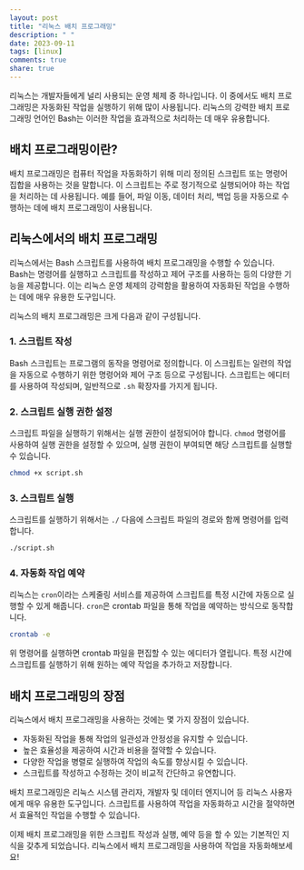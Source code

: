 ```yaml
---
layout: post
title: "리눅스 배치 프로그래밍"
description: " "
date: 2023-09-11
tags: [linux]
comments: true
share: true
---
```


리눅스는 개발자들에게 널리 사용되는 운영 체제 중 하나입니다. 이 중에서도 배치 프로그래밍은 자동화된 작업을 실행하기 위해 많이 사용됩니다. 리눅스의 강력한 배치 프로그래밍 언어인 Bash는 이러한 작업을 효과적으로 처리하는 데 매우 유용합니다.

## 배치 프로그래밍이란?

배치 프로그래밍은 컴퓨터 작업을 자동화하기 위해 미리 정의된 스크립트 또는 명령어 집합을 사용하는 것을 말합니다. 이 스크립트는 주로 정기적으로 실행되어야 하는 작업을 처리하는 데 사용됩니다. 예를 들어, 파일 이동, 데이터 처리, 백업 등을 자동으로 수행하는 데에 배치 프로그래밍이 사용됩니다.

## 리눅스에서의 배치 프로그래밍

리눅스에서는 Bash 스크립트를 사용하여 배치 프로그래밍을 수행할 수 있습니다. Bash는 명령어를 실행하고 스크립트를 작성하고 제어 구조를 사용하는 등의 다양한 기능을 제공합니다. 이는 리눅스 운영 체제의 강력함을 활용하여 자동화된 작업을 수행하는 데에 매우 유용한 도구입니다.

리눅스의 배치 프로그래밍은 크게 다음과 같이 구성됩니다.

### 1. 스크립트 작성

Bash 스크립트는 프로그램의 동작을 명령어로 정의합니다. 이 스크립트는 일련의 작업을 자동으로 수행하기 위한 명령어와 제어 구조 등으로 구성됩니다. 스크립트는 에디터를 사용하여 작성되며, 일반적으로 `.sh` 확장자를 가지게 됩니다.

### 2. 스크립트 실행 권한 설정

스크립트 파일을 실행하기 위해서는 실행 권한이 설정되어야 합니다. `chmod` 명령어를 사용하여 실행 권한을 설정할 수 있으며, 실행 권한이 부여되면 해당 스크립트를 실행할 수 있습니다.

```bash
chmod +x script.sh
```

### 3. 스크립트 실행

스크립트를 실행하기 위해서는 `./` 다음에 스크립트 파일의 경로와 함께 명령어를 입력합니다.

```bash
./script.sh
```

### 4. 자동화 작업 예약

리눅스는 `cron`이라는 스케줄링 서비스를 제공하여 스크립트를 특정 시간에 자동으로 실행할 수 있게 해줍니다. `cron`은 crontab 파일을 통해 작업을 예약하는 방식으로 동작합니다.

```bash
crontab -e
```

위 명령어를 실행하면 crontab 파일을 편집할 수 있는 에디터가 열립니다. 특정 시간에 스크립트를 실행하기 위해 원하는 예약 작업을 추가하고 저장합니다.

## 배치 프로그래밍의 장점

리눅스에서 배치 프로그래밍을 사용하는 것에는 몇 가지 장점이 있습니다.

- 자동화된 작업을 통해 작업의 일관성과 안정성을 유지할 수 있습니다.
- 높은 효율성을 제공하여 시간과 비용을 절약할 수 있습니다.
- 다양한 작업을 병렬로 실행하여 작업의 속도를 향상시킬 수 있습니다.
- 스크립트를 작성하고 수정하는 것이 비교적 간단하고 유연합니다.

배치 프로그래밍은 리눅스 시스템 관리자, 개발자 및 데이터 엔지니어 등 리눅스 사용자에게 매우 유용한 도구입니다. 스크립트를 사용하여 작업을 자동화하고 시간을 절약하면서 효율적인 작업을 수행할 수 있습니다.

이제 배치 프로그래밍을 위한 스크립트 작성과 실행, 예약 등을 할 수 있는 기본적인 지식을 갖추게 되었습니다. 리눅스에서 배치 프로그래밍을 사용하여 작업을 자동화해보세요!